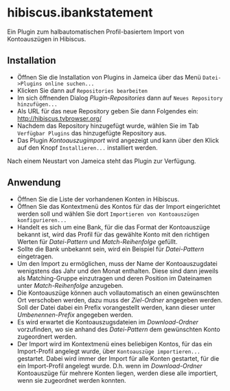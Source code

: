 hibiscus.ibankstatement
=======================

Ein Plugin zum halbautomatischen Profil-basiertem Import von Kontoauszügen in Hibiscus.

## Installation

- Öffnen Sie die Installation von Plugins in Jameica über das Menü `Datei->Plugins online suchen...`
- Klicken Sie dann auf `Repositories bearbeiten`
- Im sich öffnenden Dialog _Plugin-Repositories_ dann auf `Neues Repository hinzufügen...`
- Als URL für das neue Repository geben Sie dann Folgendes ein: http://hibiscus.tvbrowser.org/
- Nachdem das Repository hinzugefügt wurde, wählen Sie im Tab `Verfügbar Plugins`
das hinzugefügte Repository aus.
- Das Plugin _Kontoauszugimport_ wird angezeigt und kann über den Klick auf den Knopf `Installieren...` installiert werden.

Nach einem Neustart von Jameica steht das Plugin zur Verfügung.

## Anwendung

- Öffnen Sie die Liste der vorhandenen Konten in Hibiscus.
- Öffnen Sie das Kontextmenü des Kontos für das der Import eingerichtet werden soll und wählen Sie dort `Importieren von Kontoauszügen konfigurieren...`
- Handelt es sich um eine Bank, für die das Format der Kontoauszüge bekannt ist, wird das Profil für das gewählte Konto mit den richtigen Werten für _Datei-Pattern_ und _Match-Reihenfolge_ gefüllt.
- Sollte die Bank unbekannt sein, wird ein Beispiel für _Datei-Pattern_ eingetragen.
- Um den Import zu ermöglichen, muss der Name der Kontoauszugdatei wenigstens das Jahr und den Monat enthalten. Diese sind dann jeweils als Matching-Gruppe einzutragen und deren Position im Dateinamen unter _Match-Reihenfolge_ anzugeben.
- Die Kontoauszüge können auch vollautomatisch an einen gewünschten Ort verschoben werden, dazu muss der _Ziel-Ordner_ angegeben werden. Soll der Datei dabei ein Prefix vorangestellt werden, kann dieser unter _Umbenennen-Prefix_ angegeben werden.
- Es wird erwartet die Kontoauszugsdateien im _Download-Ordner_ vorzufinden, wo sie anhand des _Datei-Pattern_ dem gewünschten Konto zugeordnert werden.
- Der Import wird im Kontextmenü eines beliebigen Kontos, für das ein Import-Profil angelegt wurde, über `Kontoauszüge importieren...` gestartet. Dabei wird immer der Import für alle Konten gestartet, für die ein Import-Profil angelegt wurde. D.h. wenn im _Download-Ordner_ Kontoauszüge für mehrere Konten liegen, werden diese alle importiert, wenn sie zugeordnet werden konnten.